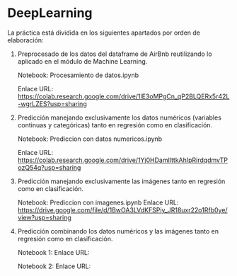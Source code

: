# DeepLearning

La práctica está dividida en los siguientes apartados por orden de elaboración:

1. Preprocesado de los datos del dataframe de AirBnb reutilizando lo aplicado en el módulo de Machine Learning.

   Notebook: Procesamiento de datos.ipynb
   
   Enlace URL: https://colab.research.google.com/drive/1lE3oMPgCn_qP2BLQERx5r42L-wgrLZES?usp=sharing    

2. Predicción manejando exclusivamente los datos numéricos (variables continuas y categóricas) tanto en regresión como en clasificación.

   Notebook: Prediccion con datos numericos.ipynb 
   
   Enlace URL: https://colab.research.google.com/drive/1Yj0HDamIlttkAhIpRirdqdmvTPozQ54q?usp=sharing

3. Predicción manejando exclusivamente las imágenes tanto en regresión como en clasificación.
   
   Notebook: Prediccion con imagenes.ipynb
   Enlace URL: https://drive.google.com/file/d/1BwOA3LVdKFSPiy_JR18uxr22o1Rfb0ye/view?usp=sharing
   

4. Predicción combinando los datos numéricos y las imágenes tanto en regresión como en clasificación. 
   
   Notebook 1:
   Enlace URL:
   
   
   Notebook 2:
   Enlace URL:
